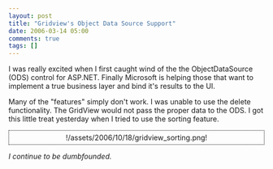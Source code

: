 ```yaml
---
layout: post
title: "Gridview's Object Data Source Support"
date: 2006-03-14 05:00
comments: true
tags: []
---
```

I was really excited when I first caught wind of the the ObjectDataSource (ODS) control for ASP.NET. Finally Microsoft is helping those that want to implement a true business layer and bind it's results to the UI. 

Many of the "features" simply don't work. I was unable to use the delete functionality. The GridView would not pass the proper data to the ODS. I got this little treat yesterday when I tried to use the sorting feature.

<div style="padding: 5px; border: dotted 1px black; text-align: center; margin-bottom: 10px;">
!/assets/2006/10/18/gridview_sorting.png!
</div>

_I continue to be dumbfounded._